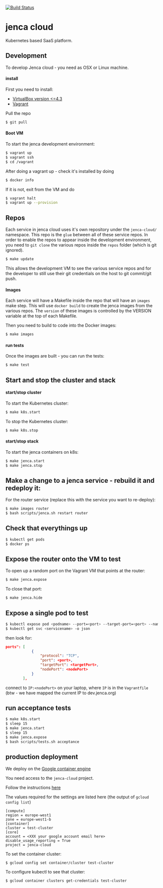 [![Build Status](https://travis-ci.org/jenca-cloud/jenca-cloud.svg?branch=master)](https://travis-ci.org/jenca-cloud/jenca-cloud)

# jenca cloud

Kubernetes based SaaS platform.

## Development

To develop Jenca cloud - you need as OSX or Linux machine.

#### install
First you need to install:

 * [VirtualBox version <=4.3](https://www.virtualbox.org/wiki/Download_Old_Builds_4_3)
 * [Vagrant](https://www.vagrantup.com/docs/installation/)

Pull the repo

```bash
$ git pull
```

#### Boot VM
To start the jenca development environment:

```bash
$ vagrant up
$ vagrant ssh
$ cd /vagrant
```

After doing a vagrant up - check it's installed by doing 
```bash
$ docker info
```

If it is not, exit from the VM and do
```bash
$ vagrant halt
$ vagrant up --provision
```

## Repos

Each service in jenca cloud uses it's own repository under the `jenca-cloud/` namespace.  This repo is the `glue` between all of these service repos.  In order to enable the repos to appear inside the development environment, you need to `git clone` the various repos inside the `repos` folder (which is git ignored).

```bash
$ make update
```

This allows the development VM to see the various service repos and for the developer to still use their git credentials on the host to git commit/git push.

#### Images

Each service will have a Makefile inside the repo that will have an `images` make step.  This will use `docker build` to create the jenca images from the various repos.  The `version` of these images is controlled by the VERSION variable at the top of each Makefile.

Then you need to build to code into the Docker images:

```bash
$ make images
```

#### run tests
Once the images are built - you can run the tests:

```bash
$ make test
```

## Start and stop the cluster and stack

#### start/stop cluster
To start the Kubernetes cluster:

```bash
$ make k8s.start
```

To stop the Kubernetes cluster:

```bash
$ make k8s.stop
```

#### start/stop stack
To start the jenca containers on k8s:

```bash
$ make jenca.start
$ make jenca.stop
```

## Make a change to a jenca service - rebuild it and redeploy it:

For the router service (replace this with the service you want to re-deploy):

```bash
$ make images router
$ bash scripts/jenca.sh restart router
```

## Check that everythings up

```bash
$ kubectl get pods
$ docker ps
```

## Expose the router onto the VM to test

To open up a random port on the Vagrant VM that points at the router:

```bash
$ make jenca.expose
```

To close that port:

```bash
$ make jenca.hide
```

## Expose a single pod to test

```bash
$ kubectl expose pod <podname> --port=<port> --target-port=<port> --name=<name> --type=NodePort
$ kubectl get svc <servicename> -o json
```

then look for:

```json
ports": [
            {
                "protocol": "TCP",
                "port": <port>,
                "targetPort": <targetPort>,
                "nodePort": <nodePort>
            }
        ],
```

connect to `IP:<nodePort>` on your laptop, where `IP` is in the `Vagrantfile` (btw - we have mapped the current IP to dev.jenca.org)

## run acceptance tests

```bash
$ make k8s.start
$ sleep 15
$ make jenca.start
$ sleep 15
$ make jenca.expose
$ bash scripts/tests.sh acceptance
```

## production deployment

We deploy on the [Google container engine](https://cloud.google.com/container-engine/docs/before-you-begin)

You need access to the `jenca-cloud` project.

Follow the instructions [here](https://cloud.google.com/container-engine/docs/before-you-begin#install_the_gcloud_command-line_interface)

The values required for the settings are listed here (the output of `gcloud config list`)

```
[compute]
region = europe-west1
zone = europe-west1-b
[container]
cluster = test-cluster
[core]
account = <XXX your google account email here>
disable_usage_reporting = True
project = jenca-cloud
```

To set the container cluster:

```
$ gcloud config set container/cluster test-cluster
```

To configure kubectl to see that cluster:

```
$ gcloud container clusters get-credentials test-cluster
```

